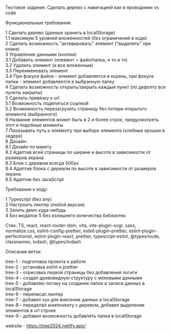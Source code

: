 Тестовое задание: Сделать дерево с навигацией как в проводнике vs code

Функциональные требования:

1 Сделать дерево (данные хранить в localStorage)  
1.1 максимум 5 уровней вложенностей (без ограничений в коде)  
2 Сделать возможность "активировать" элемент ("выделить" при клике)  
3 Управление данными (кнопки)  
3.1 Добавить элемент (элемент = файл/папка, и то и то)  
3.2 Удалить элемент (и все вложенные)  
3.3 Переименовать элемент  
3.4 При фокусе файла - элемент добавляется в корень, при фокусе папки - элемент добавляется в выбранную папку  
4 Сделать возможность открыть/закрыть каждый пункт (по дефолту все пункты закрыты)  
5 Сделать привязку к url  
5.1 Возможность поделиться ссылкой  
5.2 Возможность перезагрузить страницу без потери открытого элемента (выбранного)  
6 Название элементов может быть в 2 и более строк, предусмотреть этот и подобные моменты  
7 Показывать путь к элементу при выборе элемента (хлебные крошки в хедере)  
8 Дизайн:  
8.1 Дизайн по макету  
8.2 Адаптив всей страницы по ширине и высоте в зависимости от размеров экрана  
8.3 Блок с деревом всегда 500px  
8.4 Адаптив блока с деревом по высоте в зависимости от размеров экрана  
8.5 Адаптив без JavaScript

Требования к коду:

1 Typescript (без any)  
2 Настроить линтер (любой версии)  
3 Залить демо куда-нибудь  
4 Без модалок
5 Без излишнего количества библиотек

Стек: TS, react, react-router-dom, vita, vite-plugin-svgr, sass, normalize.css, eslint-config-prettier, eslint-plugin-prettier, eslint-plugin-perfectionist, eslint-plugin-react, prettier, typescript-eslint, @types/node, classnames, lodash, @types/lodash

Описание веток:

tree-1 - подготовка проекта к работе  
tree-2 - установка eslint и prettier  
tree-3 - отрисовка первой страницы без добавления логиги  
tree-4 - создал древовидную структуру c моковыми данными  
tree-5 - добавляю логику на создание папок и записи данных в localStorage  
tree-6 - переписал линтер  
tree-7 - добавил хук для внесение данных в localStorage  
tree-8 - переделал компоненту с деревом, добавил выделение элементов в url строке  
tree-9 - добавил возможность добавлять папки в localStorage

website - https://tree2024.netlify.app/
